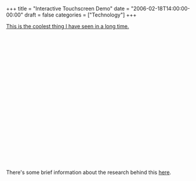 +++
title = "Interactive Touchscreen Demo"
date = "2006-02-18T14:00:00-00:00"
draft = false
categories = ["Technology"]
+++

[This is the coolest thing I have seen in a long
time.](http://www.youtube.com/?v=zp-y3ZNaCqs)

<object width="425" height="350">
<param name="movie" value="http://www.youtube.com/v/zp-y3ZNaCqs"></param><embed src="http://www.youtube.com/v/zp-y3ZNaCqs" type="application/x-shockwave-flash" width="425" height="350"></embed></object>

There's some brief information about the research behind this
[here](http://mrl.nyu.edu/~jhan/ftirtouch/).

